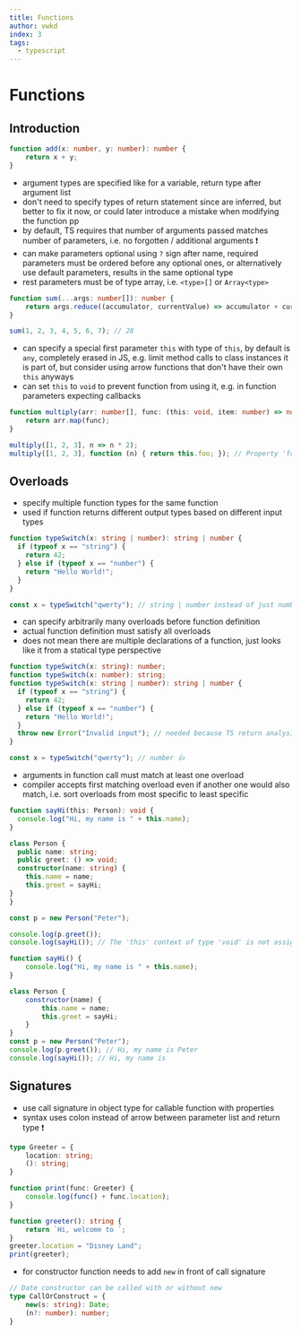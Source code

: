 ```yaml
---
title: Functions
author: vwkd
index: 3
tags:
  - typescript
---
```

# Functions



## Introduction

```typescript
function add(x: number, y: number): number {
    return x + y;
}
```

- argument types are specified like for a variable, return type after argument list
- don't need to specify types of return statement since are inferred, but better to fix it now, or could later introduce a mistake when modifying the function pp
- by default, TS requires that number of arguments passed matches number of parameters, i.e. no forgotten / additional arguments ❗️
- can make parameters optional using `?` sign after name, required parameters must be ordered before any optional ones, or alternatively use default parameters, results in the same optional type
- rest parameters must be of type array, i.e. `<type>[]` or `Array<type>`

```typescript
function sum(...args: number[]): number {
    return args.reduce((accumulator, currentValue) => accumulator + currentValue);
}

sum(1, 2, 3, 4, 5, 6, 7); // 28
```

- can specify a special first parameter `this` with type of `this`, by default is `any`, completely erased in JS, e.g. limit method calls to class instances it is part of, but consider using arrow functions that don't have their own `this` anyways
- can set `this` to `void` to prevent function from using it, e.g. in function parameters expecting callbacks

```typescript
function multiply(arr: number[], func: (this: void, item: number) => number): number[] {
    return arr.map(func);
}

multiply([1, 2, 3], n => n * 2);
multiply([1, 2, 3], function (n) { return this.foo; }); // Property 'foo' does not exist on type 'void'.ts(2339)
```



## Overloads

- specify multiple function types for the same function
- used if function returns different output types based on different input types

```typescript
function typeSwitch(x: string | number): string | number {
  if (typeof x == "string") {
    return 42;
  } else if (typeof x == "number") {
    return "Hello World!";
  }
}

const x = typeSwitch("qwerty"); // string | number instead of just number 👎
```

- can specify arbitrarily many overloads before function definition
- actual function definition must satisfy all overloads
- does not mean there are multiple declarations of a function, just looks like it from a statical type perspective

```typescript
function typeSwitch(x: string): number;
function typeSwitch(x: number): string;
function typeSwitch(x: string | number): string | number {
  if (typeof x == "string") {
    return 42;
  } else if (typeof x == "number") {
    return "Hello World!";
  }
  throw new Error("Invalid input"); // needed because TS return analysis doesn't currently factor in complete control flow analysis
}

const x = typeSwitch("qwerty"); // number 👍
```

- arguments in function call must match at least one overload
- compiler accepts first matching overload even if another one would also match, i.e. sort overloads from most specific to least specific

```typescript
function sayHi(this: Person): void {
  console.log("Hi, my name is " + this.name);
}

class Person {
  public name: string;
  public greet: () => void;
  constructor(name: string) {
    this.name = name;
    this.greet = sayHi;
}
}

const p = new Person("Peter");

console.log(p.greet());
console.log(sayHi()); // The 'this' context of type 'void' is not assignable to method's 'this' of type 'Person'.(2684)
```

```javascript
function sayHi() {
    console.log("Hi, my name is " + this.name);
}

class Person {
    constructor(name) {
        this.name = name;
        this.greet = sayHi;
    }
}
const p = new Person("Peter");
console.log(p.greet()); // Hi, my name is Peter
console.log(sayHi()); // Hi, my name is 
```



## Signatures

- use call signature in object type for callable function with properties
- syntax uses colon instead of arrow between parameter list and return type ❗️

```typescript
type Greeter = {
    location: string;
    (): string;
}

function print(func: Greeter) {
    console.log(func() + func.location);
}

function greeter(): string {
    return `Hi, welcome to `;
}
greeter.location = "Disney Land";
print(greeter);
```

- for constructor function needs to add `new` in front of call signature

```typescript
// Date constructor can be called with or without new
type CallOrConstruct = {
    new(s: string): Date;
    (n?: number): number;
}
```